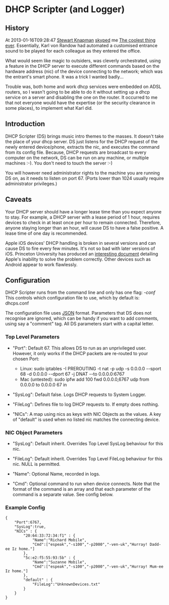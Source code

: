 # DHCP Scripter (and Logger)

## History

At 2013-01-16T09:28:47 [Stewart Knapman](http://www.stewartknapman.com/) [skyped](http://www.skype.com/) me [The coolest thing ever](http://blog.xk72.com/post/13313246225/the-coolest-thing-ever).  Essentially, Karl von Randow had automated a customised entrance sound to be played for each colleague as they entered the office.

What would seem like magic to outsiders, was cleverly orchestrated, using a feature in the DHCP server to execute different commands based on the hardware address (nic) of the device connecting to the network; which was the entrant's smart phone.  It was a trick I wanted badly...

Trouble was, both home and work dhcp services were embedded on ADSL routers, so I wasn't going to be able to do it without setting up a dhcp service on a server and disabling the one on the router.  It occurred to me that not everyone would have the expertise (or the security clearance in some places), to implement what Karl did.

## Introduction

DHCP Scripter (DS) brings music intro themes to the masses.  It doesn't take the place of your dhcp server.  DS just listens for the DHCP request of the newly entered device/phone, extracts the nic, and executes the command from its config file.  Because, DHCP requests are broadcast to every computer on the network, DS can be run on any machine, or multiple machines :-).  You don't need to touch the server :-)

You will however need administrator rights to the machine you are running DS on, as it needs to listen on port 67.  (Ports lower than 1024 usually require administrator privileges.)

## Caveats

Your DHCP server should have a longer lease time than you expect anyone to stay.  For example, a DHCP server with a lease period of 1 hour, requires devices to check in at least once per hour to remain connected.  Therefore, anyone staying longer than an hour, will cause DS to have a false positive.  A lease time of one day is recommended.

Apple iOS devices' DHCP handling is broken in several versions and can cause DS to fire every few minutes.  It's not so bad with later versions of iOS.  Princeton University has produced an [interesting document](http://www.net.princeton.edu/apple-ios/ios40-requests-DHCP-too-often.html) detailing Apple's inability to solve the problem correctly.  Other devices such as Android appear to work flawlessly.

## Configuration

DHCP Scripter runs from the command line and only has one flag: _-conf_  
This controls which configuration file to use, which by default is: dhcps.conf

The configuration file uses [JSON](http://www.json.org) format.  Parameters that DS does not recognise are ignored, which can be handy if you want to add comments, using say a "comment" tag.  All DS parameters start with a capital letter.

### Top Level Parameters

* "Port":
	Default 67.  This allows DS to run as an unprivileged user.  However, it only works if the DHCP packets are re-routed to your chosen Port:
	* Linux: sudo iptables -I PREROUTING -t nat -p udp -s 0.0.0.0 --sport 68 -d 0.0.0.0 --dport 67 -j DNAT --to 0.0.0.0:6767
	* Mac (untested): sudo ipfw add 100 fwd 0.0.0.0,6767 udp from 0.0.0.0 to 0.0.0.0 67 in

* "SysLog":
	Default false.  Logs DHCP requests to System Logger.

* "FileLog":
	Defines file to log DHCP requests to.  If empty does nothing.

* "NICs":
	A map using nics as keys with NIC Objects as the values.  A key of "default" is used when no listed nic matches the connecting device.
	
### NIC Object Parameters

* "SysLog":
	Default inherit.  Overrides Top Level SysLog behaviour for this nic.
	
* "FileLog":
	Default inherit.  Overrides Top Level FileLog behaviour for this nic. NULL is permitted.

* "Name":
	Optional Name, recorded in logs.

* "Cmd":
	Optional command to run when device connects.  Note that the format of the command is an array and that each
	parameter of the command is a separate value.  See config below.

### Example Config

	{
		"Port":6767,
		"SysLog":true,
		"NICs" : {
			"20:64:33:72:34:f1" : {
				"Name":"Richard Mobile",
				"Cmd":["espeak","-s100","-p2000","-ven-uk","Hurray! Dadd-ee Iz home."]
			},
			"5c:e2:f5:55:93:5b" : {
				"Name":"Suzanne Mobile",
				"Cmd":["espeak","-s100","-p2000","-ven-uk","Hurray! Mum-ee Iz home."]
			},
			"default" : {
				"FileLog":"UnknownDevices.txt"
			}
		}
	}
